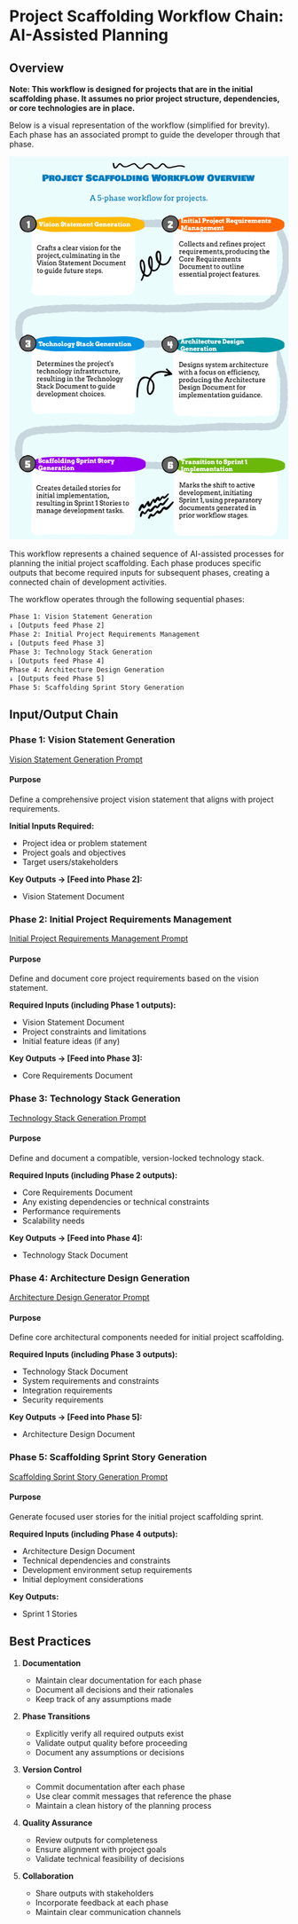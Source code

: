 # Project Scaffolding Workflow Chain: AI-Assisted Planning

## Overview

**Note: This workflow is designed for projects that are in the initial scaffolding phase. It assumes no prior project structure, dependencies, or core technologies are in place.**

Below is a visual representation of the workflow (simplified for brevity). Each phase has an associated prompt to guide the developer through that phase.

![Project Scaffolding Workflow Chain](../../../images/cursor-scaffolding-workflow.png)

This workflow represents a chained sequence of AI-assisted processes for planning the initial project scaffolding. Each phase produces specific outputs that become required inputs for subsequent phases, creating a connected chain of development activities.

The workflow operates through the following sequential phases:

```
Phase 1: Vision Statement Generation
↓ [Outputs feed Phase 2]
Phase 2: Initial Project Requirements Management
↓ [Outputs feed Phase 3]
Phase 3: Technology Stack Generation
↓ [Outputs feed Phase 4]
Phase 4: Architecture Design Generation
↓ [Outputs feed Phase 5]
Phase 5: Scaffolding Sprint Story Generation
```

## Input/Output Chain

### Phase 1: Vision Statement Generation
[Vision Statement Generation Prompt](/prompts/planning/assistant-specific/cursor/vision-statement-prompt.md)
#### Purpose
Define a comprehensive project vision statement that aligns with project requirements.

**Initial Inputs Required:**
- Project idea or problem statement
- Project goals and objectives
- Target users/stakeholders

**Key Outputs → [Feed into Phase 2]:**
- Vision Statement Document

### Phase 2: Initial Project Requirements Management
[Initial Project Requirements Management Prompt](/prompts/requirements/assistant-specific/cursor/initial-project-requirements-management-prompt.md)
#### Purpose
Define and document core project requirements based on the vision statement.

**Required Inputs (including Phase 1 outputs):**
- Vision Statement Document
- Project constraints and limitations
- Initial feature ideas (if any)

**Key Outputs → [Feed into Phase 3]:**
- Core Requirements Document

### Phase 3: Technology Stack Generation
[Technology Stack Generation Prompt](/prompts/architecture/assistant-specific/cursor/tech-stack-prompt.md)
#### Purpose
Define and document a compatible, version-locked technology stack.

**Required Inputs (including Phase 2 outputs):**
- Core Requirements Document
- Any existing dependencies or technical constraints
- Performance requirements
- Scalability needs

**Key Outputs → [Feed into Phase 4]:**
- Technology Stack Document

### Phase 4: Architecture Design Generation
[Architecture Design Generator Prompt](/prompts/architecture/assistant-specific/cursor/architecture-design-prompt.md)
#### Purpose
Define core architectural components needed for initial project scaffolding.

**Required Inputs (including Phase 3 outputs):**
- Technology Stack Document
- System requirements and constraints
- Integration requirements
- Security requirements

**Key Outputs → [Feed into Phase 5]:**
- Architecture Design Document

### Phase 5: Scaffolding Sprint Story Generation
[Scaffolding Sprint Story Generation Prompt](/prompts/planning/assistant-specific/cursor/scaffolding-sprint-story-generation-prompt.md)
#### Purpose
Generate focused user stories for the initial project scaffolding sprint.

**Required Inputs (including Phase 4 outputs):**
- Architecture Design Document
- Technical dependencies and constraints
- Development environment setup requirements
- Initial deployment considerations

**Key Outputs:**
- Sprint 1 Stories

## Best Practices

1. **Documentation**
   - Maintain clear documentation for each phase
   - Document all decisions and their rationales
   - Keep track of any assumptions made

2. **Phase Transitions**
   - Explicitly verify all required outputs exist
   - Validate output quality before proceeding
   - Document any assumptions or decisions

3. **Version Control**
   - Commit documentation after each phase
   - Use clear commit messages that reference the phase
   - Maintain a clean history of the planning process

4. **Quality Assurance**
   - Review outputs for completeness
   - Ensure alignment with project goals
   - Validate technical feasibility of decisions

5. **Collaboration**
   - Share outputs with stakeholders
   - Incorporate feedback at each phase
   - Maintain clear communication channels

